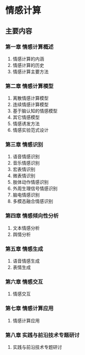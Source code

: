 # 情感计算
## 主要内容 
### 第一章 情感计算概述
1. 情感计算的内涵
2. 情感计算的历史
3. 情感计算主要方法
### 第二章 情感计算模型
1. 离散情感计算模型
2. 连续情感计算模型
3. 基于脑认知的情感模型
4. 其它情感模型
5. 情感诱发方法
6. 情感实验范式设计
### 第三章 情感识别
1. 语音情感识别
2. 音乐情感识别
3. 宏表情识别
4. 微表情识别
5. 肢体动作情感识别
6. 外周生理信号情感识别
7. 脑电情感识别
8. 多模态融合情感识别
### 第四章 情感倾向性分析
1. 文本情感分析
2. 舆情分析
### 第五章 情感生成
1. 语音情感生成
2. 表情生成
### 第六章 情感交互
1. 情感交互
### 第七章 情感计算应用
1. 情感计算应用
### 第八章 实践与前沿技术专题研讨
1. 实践与前沿技术专题研讨
